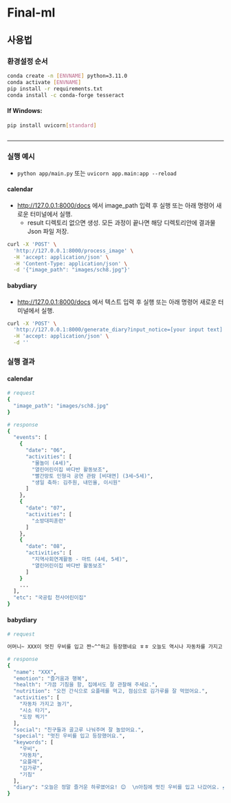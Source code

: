 # Final-ml

## 사용법

### 환경설정 순서
```bash
conda create -n [ENVNAME] python=3.11.0
conda activate [ENVNAME]
pip install -r requirements.txt
conda install -c conda-forge tesseract
```


#### If Windows:
```bash
pip install uvicorn[standard]
```
```bash
```

---
### 실행 예시
- `python app/main.py` 또는 `uvicorn app.main:app --reload`

#### calendar
- http://127.0.0.1:8000/docs 에서 image_path 입력 후 실행 또는 아래 명령어 새로운 터미널에서 실행.
    - result 디렉토리 없으면 생성. 모든 과정이 끝나면 해당 디렉토리안에 결과물 Json 파일 저장.
```bash
curl -X 'POST' \
  'http://127.0.0.1:8000/process_image' \
  -H 'accept: application/json' \
  -H 'Content-Type: application/json' \
  -d '{"image_path": "images/sch8.jpg"}'
```

#### babydiary
- http://127.0.0.1:8000/docs 에서 텍스트 입력 후 실행 또는 아래 명령어 새로운 터미널에서 실행.
```bash
curl -X 'POST' \
  'http://127.0.0.1:8000/generate_diary?input_notice=[your input text]' \
  -H 'accept: application/json' \
  -d ''
```

### 실행 결과

#### calendar
```bash
# request
{
  "image_path": "images/sch8.jpg"
}

# response
{
  "events": [
    {
      "date": "06",
      "activities": [
        "물놀이 (4세)",
        "열린어린이집 바다반 활동보조",
        "빨간망토 인형극 공연 관람 [비대면] (3세~5세)",
        "생일 축하: 김주원, 내민율, 이시원"
      ]
    },
    {
      "date": "07",
      "activities": [
        "소방대피훈련"
      ]
    },
    {
      "date": "08",
      "activities": [
        "지역사회연계활동 - 마트 (4세, 5세)",
        "열린어린이집 바다반 활동보조"
      ]
    }
    ...
  ],
  "etc": "국공립 천사어린이집"
}
```

#### babydiary
```bash
# request

어머니~ XXX이 멋진 우비를 입고 짠~^^하고 등장했네요 ㅎㅎ 오늘도 역시나 자동차를 가지고 왔네요 빨간차가지고 다투니까 아예 빨간 차로만 가져왔네요ㅎ 친구들 골고루나눠주고 잘 놀았어요 시소 끼적이기, 도장찍기도 하면서 즐겁게 잘지냈습니다~^^ 오전간식 요플레, 점심도 김가루하고 야무지게 먹고 양치하고 잠자리에 들었어요 기침을 간혹 하네요 집에서도 잘 관찰해 주세요.

# response
{
  "name": "XXX",
  "emotion": "즐거움과 행복",
  "health": "가끔 기침을 함, 집에서도 잘 관찰해 주세요.",
  "nutrition": "오전 간식으로 요플레를 먹고, 점심으로 김가루를 잘 먹었어요.",
  "activities": [
    "자동차 가지고 놀기",
    "시소 타기",
    "도장 찍기"
  ],
  "social": "친구들과 골고루 나눠주며 잘 놀았어요.",
  "special": "멋진 우비를 입고 등장했어요.",
  "keywords": [
    "우비",
    "자동차",
    "요플레",
    "김가루",
    "기침"
  ],
  "diary": "오늘은 정말 즐거운 하루였어요! 😊  \n아침에 멋진 우비를 입고 나갔어요. 🌧️  \n오전 간식으로 요플레를 먹었는데, 정말 맛있었어요! 🍦  \n점심에는 김가루를 잘 먹었어요. 맛있었어요! 🍚  \n\n그 후에 자동차 가지고 놀았어요. 🚗  \n친구들과 함께 시소도 탔어요. 너무 재밌었어요! 🎠  \n그리고 도장 찍기도 했어요. 예쁜 도장이 많이 나왔어요! 🌟  \n\n친구들과 골고루 나눠주며 잘 놀았어요. 🤗  \n가끔 기침을 했지만, 엄마가 잘 지켜봐 주셨어요. ❤️  \n오늘 하루가 정말 행복했어요! 🌈"
}
```